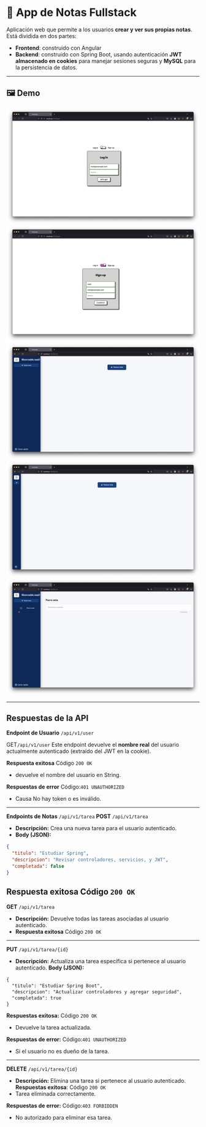 # 📓 App de Notas Fullstack

Aplicación web que permite a los usuarios **crear y ver sus propias notas**. Está dividida en dos partes:

- **Frontend**: construido con Angular
- **Backend**: construido con Spring Boot, usando autenticación **JWT almacenado en cookies** para manejar sesiones seguras y **MySQL** para la persistencia de datos.

---

## 🖼️ Demo

![log in](https://github.com/Mayimauro/NoteApp/blob/main/assets/Log%20in.png?raw=true)
![singUp](https://github.com/Mayimauro/NoteApp/blob/main/assets/Sing%20up.png?raw=true)
![home](https://github.com/Mayimauro/NoteApp/blob/main/assets/Home%201.png?raw=true")
![home 2](https://github.com/Mayimauro/NoteApp/blob/main/assets/Home%202.png?raw=true)
![nueva nota](https://github.com/Mayimauro/NoteApp/blob/main/assets/Nueva%20nota.png?raw=true)

---

## Respuestas de la API
**Endpoint de Usuario** `/api/v1/user`

GET`/api/v1/user`
Este endpoint devuelve el **nombre real** del usuario actualmente autenticado (extraído del JWT en la cookie).

**Respuesta exitosa**
Código `200 OK` 
- devuelve el nombre del usuario en String.

**Respuestas de error**
Código:`401 UNAUTHORIZED`  
- Causa No hay token o es inválido.

---

**Endpoints de Notas** `/api/v1/tarea`
**POST** `/api/v1/tarea`

- **Descripción:** Crea una nueva tarea para el usuario autenticado.
- **Body (JSON):**
```json
{
  "titulo": "Estudiar Spring",
  "descripcion": "Revisar controladores, servicios, y JWT",
  "completada": false
}
```
**Respuesta exitosa**
Código `200 OK` 
---
**GET** `/api/v1/tarea`
- **Descripción:** Devuelve todas las tareas asociadas al usuario autenticado.
- **Respuesta exitosa**
Código `200 OK` 
---
**PUT** `/api/v1/tarea/{id}`
- **Descripción:** Actualiza una tarea específica si pertenece al usuario autenticado.
**Body (JSON):**
```
{
  "titulo": "Estudiar Spring Boot",
  "descripcion": "Actualizar controladores y agregar seguridad",
  "completada": true
}
```
**Respuestas exitosa:**
Código `200 OK` 
 - Devuelve la tarea actualizada.
 
**Respuestas de error:**
Código:`401 UNAUTHORIZED`  
 - Si el usuario no es dueño de la tarea.
 
---
**DELETE** `/api/v1/tarea/{id}`
- **Descripción:** Elimina una tarea si pertenece al usuario autenticado.
**Respuestas exitosa**:
Código `200 OK`
- Tarea eliminada correctamente.


 **Respuestas de error:**
Código:`403 FORBIDDEN`
- No autorizado para eliminar esa tarea.

